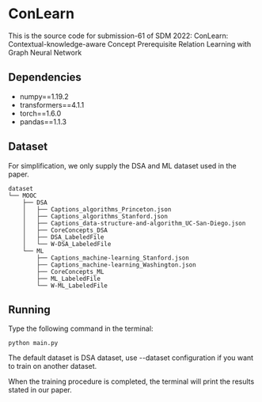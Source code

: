 # ConLearn

This is the source code for submission-61 of SDM 2022: ConLearn: Contextual-knowledge-aware Concept Prerequisite Relation Learning with Graph Neural Network

## Dependencies

- numpy\==1.19.2
- transformers\==4.1.1
- torch\==1.6.0
- pandas\==1.1.3

## Dataset

For simplification, we only supply the DSA and ML dataset used in the paper.

```
dataset
└── MOOC
    ├── DSA
    │   ├── Captions_algorithms_Princeton.json
    │   ├── Captions_algorithms_Stanford.json
    │   ├── Captions_data-structure-and-algorithm_UC-San-Diego.json
    │   ├── CoreConcepts_DSA
    │   ├── DSA_LabeledFile
    │   └── W-DSA_LabeledFile
    └── ML
        ├── Captions_machine-learning_Stanford.json
        ├── Captions_machine-learning_Washington.json
        ├── CoreConcepts_ML
        ├── ML_LabeledFile
        └── W-ML_LabeledFile
```

## Running

Type the following command in the terminal:

```
python main.py
```

The default dataset is DSA dataset, use --dataset configuration if you want to train on another dataset.

When the training procedure is completed, the terminal will print the results stated in our paper.